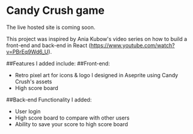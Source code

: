 # Candy Crush game

The live hosted site is coming soon.

This project was inspired by Ania Kubow's video series on how to build a front-end and back-end in React (https://www.youtube.com/watch?v=PBrEq9Wd6_U). 

##Features I added include:
##Front-end:
- Retro pixel art for icons & logo I designed in Aseprite using Candy Crush's assets
- High score board

##Back-end Functionality I added:
- User login
- High score board to compare with other users
- Ability to save your score to high score board

